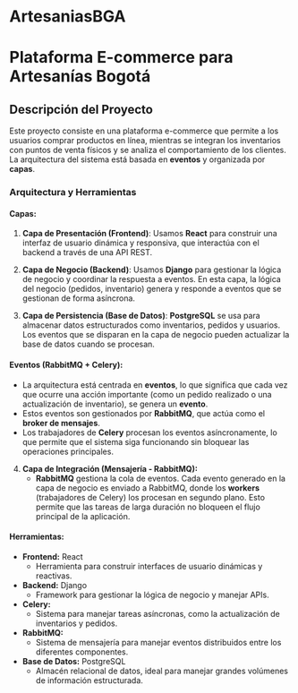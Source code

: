 # ArtesaniasBGA

# Plataforma E-commerce para Artesanías Bogotá

## Descripción del Proyecto
Este proyecto consiste en una plataforma e-commerce que permite a los usuarios comprar productos en línea, mientras se integran los inventarios con puntos de venta físicos y se analiza el comportamiento de los clientes. La arquitectura del sistema está basada en **eventos** y organizada por **capas**.

### Arquitectura y Herramientas

#### **Capas:**
1. **Capa de Presentación (Frontend)**: Usamos **React** para construir una interfaz de usuario dinámica y responsiva, que interactúa con el backend a través de una API REST.
   
2. **Capa de Negocio (Backend)**: Usamos **Django** para gestionar la lógica de negocio y coordinar la respuesta a eventos. En esta capa, la lógica del negocio (pedidos, inventario) genera y responde a eventos que se gestionan de forma asíncrona.

3. **Capa de Persistencia (Base de Datos)**: **PostgreSQL** se usa para almacenar datos estructurados como inventarios, pedidos y usuarios. Los eventos que se disparan en la capa de negocio pueden actualizar la base de datos cuando se procesan.

#### **Eventos (RabbitMQ + Celery):**
- La arquitectura está centrada en **eventos**, lo que significa que cada vez que ocurre una acción importante (como un pedido realizado o una actualización de inventario), se genera un **evento**. 
- Estos eventos son gestionados por **RabbitMQ**, que actúa como el **broker de mensajes**.
- Los trabajadores de **Celery** procesan los eventos asíncronamente, lo que permite que el sistema siga funcionando sin bloquear las operaciones principales.

4. **Capa de Integración (Mensajería - RabbitMQ):**
   - **RabbitMQ** gestiona la cola de eventos. Cada evento generado en la capa de negocio es enviado a RabbitMQ, donde los **workers** (trabajadores de Celery) los procesan en segundo plano. Esto permite que las tareas de larga duración no bloqueen el flujo principal de la aplicación.
   
#### **Herramientas:**
- **Frontend:** React
  - Herramienta para construir interfaces de usuario dinámicas y reactivas.
- **Backend:** Django
  - Framework para gestionar la lógica de negocio y manejar APIs.
- **Celery:** 
  - Sistema para manejar tareas asíncronas, como la actualización de inventarios y pedidos.
- **RabbitMQ:** 
  - Sistema de mensajería para manejar eventos distribuidos entre los diferentes componentes.
- **Base de Datos:** PostgreSQL
  - Almacén relacional de datos, ideal para manejar grandes volúmenes de información estructurada.
